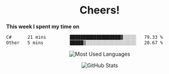 <h1 align="center">Cheers!</h1>

**This week I spent my time on**
<!--START_SECTION:waka-->

```txt
C#      21 mins         ███████████████████▓░░░░░   79.33 %
Other   5 mins          █████▒░░░░░░░░░░░░░░░░░░░   20.67 %
```

<!--END_SECTION:waka-->

<p align="center"><img src="https://github-readme-stats.vercel.app/api/top-langs/?username=thnkrn&layout=compact&hide=html&theme=tokyonight" alt="Most Used Languages" /></p>

<p align="center"><img src="https://github-readme-stats.vercel.app/api?username=thnkrn&show_icons=true&count_private=true&theme=tokyonight&show=reviews&hide_rank=false&rank_icon=github" alt="GitHub Stats" /></p>

<!-- <p align="center"><a href="https://wakatime.com"><img src="https://wakatime.com/share/@thnkrn/40092326-d1bd-471b-89da-9a7c63939402.png" /></p>
 -->

